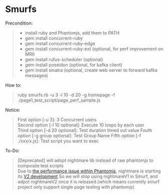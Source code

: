 # Smurfs
Precondition: 
> * install ruby and Phantomjs, add them to PATH
> * gem install concurrent-ruby
> * gem install concurrent-ruby-edge
> * gem install concurrent-ruby-ext (optional, for perf improvement on MRI)
> * gem install rufus-scheduler (optional)
> * gem install poseidon (optional, for kafka client)
> * gem install sinatra (optional, create web server to forward kafka messages)  

How to: 
> ruby smurfs.rb -u 3 -l 10 -d 20 -g homepage -f ./page1_test_script/page_perf_sample.js  

Notice:
> First option [-u 3]: 3 Concurrent users  
> Second option [-l 10 optional]: Execute 10 loops by each user  
> Third option [-d 20 optional]: Test duration timed out value
> Fouth option [-g group optional]: Test Group Name 
> Fifth option [-f ./xxx/x.js]: Test script you want to exec  

To-Do:
> [Deprecated] will adopt nightmare lib instead of raw phantomjs to composite test scripts  
> Due to [the performance issue within Phantomjs](https://github.com/segmentio/nightmare/issues/200), nightmare is starting its [V2 development](https://github.com/segmentio/nightmare/tree/v2)
> So we will stop using nightmareV1 in Smurf, and adpot nightmareV2 once it is released.(which means currently smurf project only support single page testing with phantomjs)
